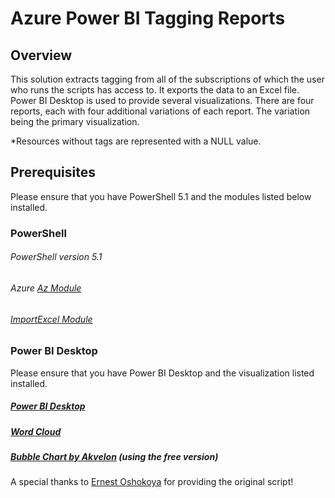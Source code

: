 # Azure Power BI Tagging Reports

## Overview
This solution extracts tagging from all of the subscriptions of which the user who runs the scripts has access to. It exports the data to an Excel file. Power BI Desktop is used to provide several visualizations.  There are four reports, each with four additional variations of each report. The variation being the primary visualization.

*Resources without tags are represented with a NULL value.

## Prerequisites 
Please ensure that you have PowerShell 5.1 and the modules listed below installed.
 
### PowerShell

###### PowerShell version 5.1
###### Azure [Az Module](https://aka.ms/az270)
###### [ImportExcel Module](https://aka.ms/importexcel542) 

### Power BI Desktop 
Please ensure that you have Power BI Desktop and the visualization listed installed.
##### [Power BI Desktop](https://aka.ms/powerbinow)
##### [Word Cloud](https://appsource.microsoft.com/en-us/product/power-bi-visuals/WA104380752?tab=Overview)
##### [Bubble Chart by Akvelon](https://appsource.microsoft.com/en-us/product/power-bi-visuals/WA104381340?tab=Overview) (using the free version)

A special thanks to [Ernest Oshokoya](https://github.com/eosho) for providing the original script!
